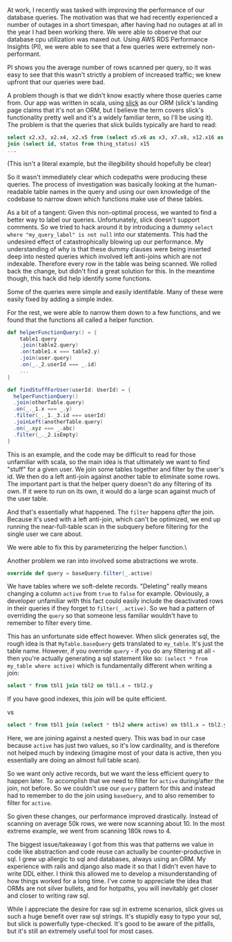 At work, I recently was tasked with improving the performance of our database queries. 
The motivation was that we had recently experienced a number of outages in a short timespan, after having had no outages at all in the year I had been working there.
We were able to observe that our database cpu utilization was maxed out. Using AWS RDS Performance Insights (PI), we were able to see that a few queries were extremely non-performant.

PI shows you the average number of rows scanned per query, so it was easy to see that this wasn't strictly a problem of increased traffic; we knew upfront that our queries were bad. 

A problem though is that we didn't know exactly where those queries came from. Our app was written in scala, using [slick](https://scala-slick.org/) as our ORM (slick's landing page claims that it's not an ORM, but I believe the term covers slick's functionality pretty well and it's a widely familiar term, so I'll be using it). The problem is that the queries that slick builds typically are hard to read:

```sql
select x2.x3, x2.x4, x2.x5 from (select x5.x6 as x3, x7.x8, x12.x16 as x5) x2
join (select id, status from thing_status) x15
...
```

(This isn't a literal example, but the illegibility should hopefully be clear)

So it wasn't immediately clear which codepaths were producing these queries. The process of investigation was basically looking at the human-readable table names in the query and using our own knowledge of the codebase to narrow down which functions make use of these tables. 

As a bit of a tangent: Given this non-optimal process, we wanted to find a better way to label our queries. Unfortunately, slick doesn't support comments. So we tried to hack around it by introducing a dummy `select where "my_query_label" is not null` into our statements. This had the undesired effect of catastrophically blowing up our performance. My understanding of why is that these dummy clauses were being inserted deep into nested queries which involved left anti-joins which are not indexable. Therefore every row in the table was being scanned. We rolled back the change, but didn't find a great solution for this.
In the meantime though, this hack did help identify some functions.

Some of the queries were simple and easily identifable. Many of these were easily fixed by adding a simple index. 

For the rest, we were able to narrow them down to a few functions, and we found that the functions all called a helper function. 

```scala
def helperFunctionQuery() = {
    table1.query
    .join(table2.query)
    .on(table1.x === table2.y)
    .join(user.query)
    .on(_._2.userId === _.id)
    ...
}

def findStuffForUser(userId: UserId) = {
  helperFunctionQuery()
  .join(otherTable.query)
  .on(_._1.x === _.y)
  .filter(_._1._3.id === userId)
  .joinLeft(anotherTable.query)
  .on(_.xyz === _.abc)
  .filter(_._2.isEmpty)
}
```

This is an example, and the code may be difficult to read for those unfamiliar with scala, so the main idea is that ultimately we want to find "stuff" for a given user. We join some tables together and filter by the user's id. We then do a left anti-join against another table to eliminate some rows.
The important part is that the helper query doesn't do any filtering of its own. If it were to run on its own, it would do a large scan against much of the user table.

And that's essentially what happened. The `filter` happens _after_ the join. Because it's used with a left anti-join, which can't be optimized, we end up running the near-full-table scan in the subquery before filtering for the single user we care about.

We were able to fix this by parameterizing the helper function.\


Another problem we ran into involved some abstractions we wrote.

```scala
override def query = baseQuery.filter(_.active)
```

We have tables where we soft-delete records. "Deleting" really means changing a column `active` from `true` to `false` for example. 
Obviously, a developer unfamiliar with this fact could easily include the deactivated rows in their queries if they forget to `filter(_.active)`.
So we had a pattern of overriding the `query` so that someone less familiar wouldn't have to remember to filter every time.

This has an unfortunate side effect however. When slick generates sql, the rough idea is that `MyTable.baseQuery` gets translated to `my_table`.
It's just the table name. However, if you override `query` - if you do any filtering at all - then you're actually generating a sql statement like so:
`(select * from my_table where active)` which is fundamentally different when writing a join:

```sql
select * from tbl1 join tbl2 on tbl1.x = tbl2.y
```
If you have good indexes, this join will be quite efficient.

vs

```sql
select * from tbl1 join (select * tbl2 where active) on tbl1.x = tbl2.y
```

Here, we are joining against a nested query. This was bad in our case because `active` has just two values, so it's low cardinality, and is therefore not helped much by indexing (imagine most of your data is active, then you essentially are doing an almost full table scan).

So we want only active records, but we want the less efficient query to happen later. To accomplish that we need to filter for `active` during/after the join, not before. So we couldn't use our `query` pattern for this and instead had to remember to do the join using `baseQuery`, and to also remember to filter for `active`. 

So given these changes, our performance improved drastically. Instead of scanning on average 50k rows, we were now scanning about 10. In the most extreme example, we went from scanning 180k rows to 4.

The biggest issue/takeaway I got from this was that patterns we value in code like abstraction and code reuse can actually be counter-productive in sql. 
I grew up allergic to sql and databases, always using an ORM. My experience with rails and django also made it so that I didn't even have to write DDL either. I think this allowed me to develop a misunderstanding of how things worked for a long time. I've come to appreciate the idea that ORMs are not silver bullets, and for hotpaths, you will inevitably get closer and closer to writing raw sql.

While I appreciate the desire for raw sql in extreme scenarios, slick gives us such a huge benefit over raw sql strings. It's stupidly easy to typo your sql, but slick is powerfully type-checked. It's good to be aware of the pitfalls, but it's still an extremely useful tool for most cases. 














